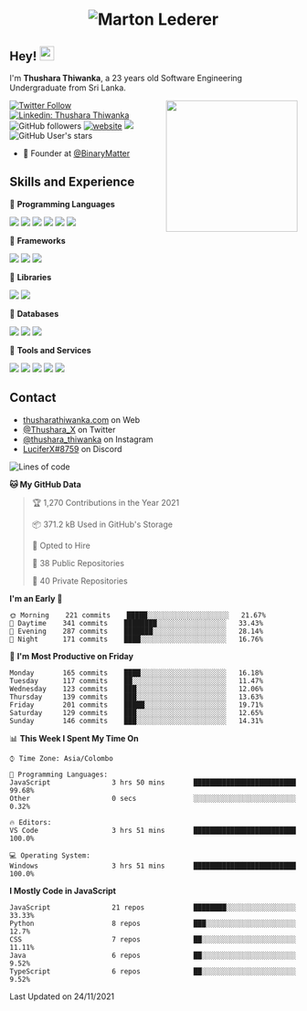 ﻿<h1 align="center">
  <img src="https://raw.githubusercontent.com/ThusharaX/ThusharaX/master/name.svg" alt="Marton Lederer" />
</h1>

## Hey! <img src="https://media.giphy.com/media/hvRJCLFzcasrR4ia7z/giphy.gif" width="25px">  
I'm <strong>Thushara Thiwanka</strong>, a 23 years old Software Engineering Undergraduate from Sri Lanka.

<img align='right' src="https://media.giphy.com/media/M9gbBd9nbDrOTu1Mqx/giphy.gif" width="230">

[![Twitter Follow](https://img.shields.io/twitter/follow/Thushara_X?label=Follow)](https://twitter.com/intent/follow?screen_name=Thushara_X)
[![Linkedin: Thushara Thiwanka](https://img.shields.io/badge/-Thushara_Thiwanaka-blue?style=flat-square&logo=Linkedin&logoColor=white&link=https://www.linkedin.com/in/thushara-thiwanka/)](https://www.linkedin.com/in/thushara-thiwanka/)
![GitHub followers](https://img.shields.io/github/followers/ThusharaX?label=Follow&style=social)
[![website](https://img.shields.io/badge/Website-46a2f1.svg?&style=flat-square&logo=Google-Chrome&logoColor=white&link=https://anmolsingh.me/)](https://thusharathiwanka.com/)
![](https://camo.githubusercontent.com/f1c00c1d3c0d9b8f4431c8082be05835cd7795233799bcef63c216d59cf4f6a0/68747470733a2f2f6b6f6d617265762e636f6d2f67687076632f3f757365726e616d653d546875736861726158267374796c653d666c617426636f6c6f723d627269676874677265656e)
![GitHub User's stars](https://img.shields.io/github/stars/ThusharaX?affiliations=OWNER%2CCOLLABORATOR%2CORGANIZATION_MEMBER&style=social)

<!-- - 🧭 Founder at [@Nano-Spark](https://github.com/Nano-Spark) -->
- 🧭 Founder at [@BinaryMatter](https://github.com/BinaryMatter)

<!-- - 👥 Core team member at [@Binary-Matter](https://github.com/Binary-Matter) and [@SLIIT-2020-June](https://github.com/SLIIT-2020-June) -->

## Skills and Experience
🔴 <strong>Programming Languages</strong>

![](https://img.shields.io/badge/Python-3776AB?style=for-the-badge&logo=python&logoColor=white)
![](https://img.shields.io/badge/C-00599C?style=for-the-badge&logo=c&logoColor=white)
![](https://img.shields.io/badge/C%2B%2B-00599C?style=for-the-badge&logo=c%2B%2B&logoColor=white)
![](https://img.shields.io/badge/JavaScript-F7DF1E?style=for-the-badge&logo=javascript&logoColor=black)
![](https://img.shields.io/badge/Java-ED8B00?style=for-the-badge&logo=java&logoColor=white)
![](https://img.shields.io/badge/PHP-777BB4?style=for-the-badge&logo=php&logoColor=white)

🔴 <strong>Frameworks</strong>

![](https://img.shields.io/badge/Django-092E20?style=for-the-badge&logo=django&logoColor=white)
![](https://img.shields.io/badge/Flask-000000?style=for-the-badge&logo=flask&logoColor=white)
![](https://img.shields.io/badge/Bootstrap-563D7C?style=for-the-badge&logo=bootstrap&logoColor=white)

🔴 <strong>Libraries</strong>

![](https://img.shields.io/badge/React-20232A?style=for-the-badge&logo=react&logoColor=61DAFB)
![](https://img.shields.io/badge/Redux-593D88?style=for-the-badge&logo=redux&logoColor=white)

🔴 <strong>Databases</strong>

![](https://img.shields.io/badge/PostgreSQL-316192?style=for-the-badge&logo=postgresql&logoColor=white)
![](	https://img.shields.io/badge/SQLite-07405E?style=for-the-badge&logo=sqlite&logoColor=white)
![](	https://img.shields.io/badge/MySQL-00000F?style=for-the-badge&logo=mysql&logoColor=white)

🔴 <strong>Tools and Services</strong>

![](https://img.shields.io/badge/Git-F05032?style=for-the-badge&logo=git&logoColor=white)
![](	https://img.shields.io/badge/Heroku-430098?style=for-the-badge&logo=heroku&logoColor=white)
![](https://img.shields.io/badge/Visual_Studio_Code-0078D4?style=for-the-badge&logo=visual%20studio%20code&logoColor=white)
![](https://img.shields.io/badge/Visual_Studio_2019-5C2D91?style=for-the-badge&logo=visual%20studio&logoColor=white)
![](https://img.shields.io/badge/firebase-ffca28?style=for-the-badge&logo=firebase&logoColor=white)

## Contact
- [thusharathiwanka.com](https://thusharathiwanka.com/) on Web
- [@Thushara_X](https://twitter.com/Thushara_X/) on Twitter
- [@thushara_thiwanka](https://www.instagram.com/thushara_thiwanka/) on Instagram
- [LuciferX#8759](./) on Discord

<!--START_SECTION:waka-->
![Lines of code](https://img.shields.io/badge/From%20Hello%20World%20I%27ve%20Written-541856%20lines%20of%20code-blue)

**🐱 My GitHub Data** 

> 🏆 1,270 Contributions in the Year 2021
 > 
> 📦 371.2 kB Used in GitHub's Storage 
 > 
> 💼 Opted to Hire
 > 
> 📜 38 Public Repositories 
 > 
> 🔑 40 Private Repositories  
 > 
**I'm an Early 🐤** 

```text
🌞 Morning    221 commits    █████░░░░░░░░░░░░░░░░░░░░   21.67% 
🌆 Daytime    341 commits    ████████░░░░░░░░░░░░░░░░░   33.43% 
🌃 Evening    287 commits    ███████░░░░░░░░░░░░░░░░░░   28.14% 
🌙 Night      171 commits    ████░░░░░░░░░░░░░░░░░░░░░   16.76%

```
📅 **I'm Most Productive on Friday** 

```text
Monday       165 commits    ████░░░░░░░░░░░░░░░░░░░░░   16.18% 
Tuesday      117 commits    ██░░░░░░░░░░░░░░░░░░░░░░░   11.47% 
Wednesday    123 commits    ███░░░░░░░░░░░░░░░░░░░░░░   12.06% 
Thursday     139 commits    ███░░░░░░░░░░░░░░░░░░░░░░   13.63% 
Friday       201 commits    █████░░░░░░░░░░░░░░░░░░░░   19.71% 
Saturday     129 commits    ███░░░░░░░░░░░░░░░░░░░░░░   12.65% 
Sunday       146 commits    ███░░░░░░░░░░░░░░░░░░░░░░   14.31%

```


📊 **This Week I Spent My Time On** 

```text
⌚︎ Time Zone: Asia/Colombo

💬 Programming Languages: 
JavaScript               3 hrs 50 mins       █████████████████████████   99.68% 
Other                    0 secs              ░░░░░░░░░░░░░░░░░░░░░░░░░   0.32%

🔥 Editors: 
VS Code                  3 hrs 51 mins       █████████████████████████   100.0%

💻 Operating System: 
Windows                  3 hrs 51 mins       █████████████████████████   100.0%

```

**I Mostly Code in JavaScript** 

```text
JavaScript               21 repos            ████████░░░░░░░░░░░░░░░░░   33.33% 
Python                   8 repos             ███░░░░░░░░░░░░░░░░░░░░░░   12.7% 
CSS                      7 repos             ██░░░░░░░░░░░░░░░░░░░░░░░   11.11% 
Java                     6 repos             ██░░░░░░░░░░░░░░░░░░░░░░░   9.52% 
TypeScript               6 repos             ██░░░░░░░░░░░░░░░░░░░░░░░   9.52%

```



 Last Updated on 24/11/2021
<!--END_SECTION:waka-->
